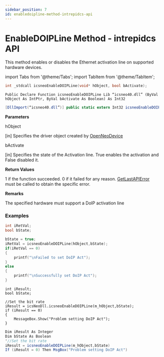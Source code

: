 ```yaml
---
sidebar_position: 7
id: enabledoipline-method-intrepidcs-api
---
```


# EnableDOIPLine Method - intrepidcs API

This method enables or disables the Ethernet activation line on supported hardware devices.

import Tabs from '@theme/Tabs';
import TabItem from '@theme/TabItem';

<Tabs>
<TabItem value="cpp" label="C/C++ Declare" default>

```cpp
int _stdcall icsneoEnableDOIPLine(void* hObject, bool bActivate);
```
</TabItem>

<TabItem value="vbnet" label="Visual Basic .NET Declare">

```vbnet
Public Declare Function icsneoEnableDOIPLine Lib “icsneo40.dll” (ByVal hObject As IntPtr, ByVal bActivate As Boolean) As Int32
```
</TabItem>

<TabItem value="c#" label="C# Declare">

```csharp
[DllImport(“icsneo40.dll”)] public static extern Int32 icsneoEnableDOIPLine(IntPtr hObject, bool bActivate);
```
</TabItem>
</Tabs>

**Parameters**

hObject

\[in] Specifies the driver object created by [OpenNeoDevice](../basic-functions-overview-intrepidcs-api/openneodevice-method-intrepidcs-api)

bActivate

\[in] Specifies the state of the Activation line. True enables the activation and False disabled it.

**Return Values**

1 if the function succeeded. 0 if it failed for any reason. [GetLastAPIError](../error-functions-overview-intrepidcs-api/getlastapierror-method-intrepidcs-api) must be called to obtain the specific error.

**Remarks**

The specified hardware must support a DoIP activation line

### Examples

<Tabs>
<TabItem value="cpp" label="C/C++ Example" default>

```cpp
int iRetVal;
bool bState;

bState = true;
iRetVal = icsneoEnableDOIPLine(hObject,bState);
if(iRetVal == 0)
{
    printf("\nFailed to set DoIP Act");
}
else
{
    printf("\nSuccessfully set DoIP Act");
}

```
</TabItem>

<TabItem value="c#" label="C# Example">

```vbnet
int iResult;
bool bState;

//Set the bit rate
iResult = icsNeoDll.icsneoEnableDOIPLine(m_hObject,bState);
if (iResult == 0)
{
    MessageBox.Show("Problem setting DoIP Act");
}
```
</TabItem>

<TabItem value="vbnet" label="Visual Basic .NET Example">

```csharp
Dim iResult As Integer
Dim bState As Boolean
'//Set the bit rate
iResult = icsneoEnableDOIPLine(m_hObject,bState)
If (iResult = 0) Then MsgBox("Problem setting DoIP Act")
```
</TabItem>
</Tabs>
